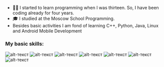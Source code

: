 
 - 💪🏻 I started to learn programming when I was thirteen. So, I have been coding already for four years.
 - 🎓 I studied at the Moscow School Programming.
 - Besides basic activities I am fond of learning C++, Python, Java, Linux and Android Mobile Development
 
 ### My basic skills:

![alt-текст](https://camo.githubusercontent.com/3579f9a55d8bff928f98c56c8f62bde2bf2bd401b6bce340bdfaac6652383787/68747470733a2f2f696d672e736869656c64732e696f2f62616467652f2d48544d4c2d3333333333333f7374796c653d666c6174266c6f676f3d48544d4c35266c6f676f436f6c6f723d453334463236)
![alt-текст](https://camo.githubusercontent.com/c38a05ab57aea563f73ae6b4aad7f556faa734d4077a7b52a2081b41ce27da40/68747470733a2f2f696d672e736869656c64732e696f2f62616467652f2d4353532d3333333333333f7374796c653d666c6174266c6f676f3d43535333266c6f676f436f6c6f723d313537324236)
![alt-текст](https://camo.githubusercontent.com/24bdb576fc22700bba0e304741a52bad5aa0886e4ca2474d5ea6253656b64da7/68747470733a2f2f696d672e736869656c64732e696f2f62616467652f2d534153532d3333333333333f7374796c653d666c6174266c6f676f3d53415353)
![alt-текст](https://camo.githubusercontent.com/848defb760c0adff4362c04283f254f633ea8eff177c1640b209429d0e3d7627/68747470733a2f2f696d672e736869656c64732e696f2f62616467652f2d4a6176615363726970742d3333333333333f7374796c653d666c6174266c6f676f3d6a617661736372697074)
![alt-текст](https://camo.githubusercontent.com/4fdef2e89ad890fe0afd6f53b105eff757cf2f12ab261e10919a23c740d38b72/68747470733a2f2f696d672e736869656c64732e696f2f62616467652f2d547970655363726970742d3333333333333f7374796c653d666c6174266c6f676f3d54797065536372697074266c6f676f436f6c6f723d303037414343)
![alt-текст](https://camo.githubusercontent.com/b8f9baf34dfa59e5cf63be744777f8f01596535a4bcc1502df3cf39a71d41c23/68747470733a2f2f696d672e736869656c64732e696f2f62616467652f2d52656163742d3333333333333f7374796c653d666c6174266c6f676f3d7265616374)
![alt-текст](https://camo.githubusercontent.com/08413b23131d86fc9390a427491f7dff29124c48b1743cc517eb8049058bdc67/68747470733a2f2f696d672e736869656c64732e696f2f62616467652f2d52656475782d3333333333333f7374796c653d666c6174266c6f676f3d7265647578)
